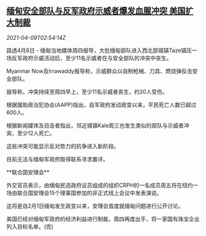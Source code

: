 <!--1617937263000-->
[缅甸安全部队与反军政府示威者爆发血腥冲突 美国扩大制裁](https://cn.reuters.com/article/myanmar-protestors-clash-0409-idCNKBS2BW07R)
------

<div><i>2021-04-09T02:54:14Z</i></div><p>路透4月8日 - 缅甸当地媒体周四报导，大批缅甸部队进入西北部城镇Taze镇压一场反军政府示威活动后，至少11名示威者在与安全部队的冲突中丧生。</p><p>Myanmar Now及Irrawaddy报导称，示威群众以自制枪械、刀具、燃烧弹反击安全部队。</p><p>报导称，冲突持续至周四早上，至少11名示威者丧生，约20人受伤。</p><p>根据援助政治犯协会(AAPP)指出，自军政府发动政变以来，平民死亡人数已超过600人。</p><p>根据新闻媒体及目击者指出，邻近城镇Kale周三也发生类似的部队与示威者冲突，至少12人死亡。</p><p>这些冲突可能显示反对势力的抗争进入新阶段。</p><p>目前无法与缅甸军政府取得联系寻求置评。</p><p>**联合国安理会**</p><p>外交官员表示，由缅甸民选政府议员组成的组织CRPH的一名成员周五将在纽约一场由联合国安理会15个理事国参加的非正式线上会议中发表演说。</p><p>这将是自2月1日缅甸发生政变以来，安理会首度就缅甸问题进行公开讨论。</p><p>美国已经对缅甸军政府的经济利益进行制裁，周四再度出手，将一家国有珠宝企业列入目标名单。(完)</p>
